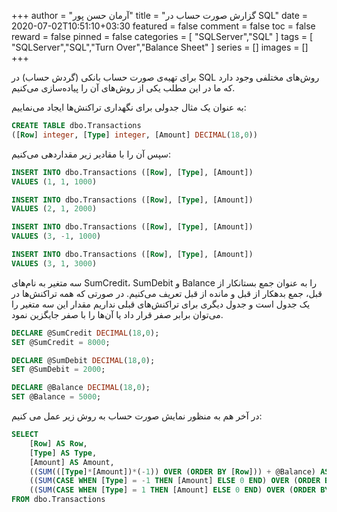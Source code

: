 +++
author = "آرمان حسن پور"
title = "گزارش صورت حساب در SQL" 
date = 2020-07-02T10:51:10+03:30
featured = false
comment = false
toc = false
reward = false
pinned = false
categories = [
	"SQLServer","SQL"
]
tags = [
    "SQLServer","SQL","Turn Over","Balance Sheet"
]
series = []
images = []
+++

برای تهیه‌ی صورت حساب بانکی (گردش حساب) در SQL روش‌های مختلفی وجود دارد که ما در این مطلب یکی از روش‌های آن را پیاده‌سازی می‌کنیم.
<!--more-->

به عنوان یک مثال جدولی برای نگهداری تراکنش‌ها ایجاد می‌نماییم:
``` sql
CREATE TABLE dbo.Transactions
([Row] integer, [Type] integer, [Amount] DECIMAL(18,0))
```

سپس آن را با مقادیر زیر مقداردهی می‌کنیم:
``` sql
INSERT INTO dbo.Transactions ([Row], [Type], [Amount])
VALUES (1, 1, 1000)

INSERT INTO dbo.Transactions ([Row], [Type], [Amount])
VALUES (2, 1, 2000)

INSERT INTO dbo.Transactions ([Row], [Type], [Amount])
VALUES (3, -1, 1000)

INSERT INTO dbo.Transactions ([Row], [Type], [Amount])
VALUES (3, 1, 3000)
```

سه متغیر به نام‌های SumCredit، SumDebit و Balance را به عنوان جمع بستانکار از قبل، جمع بدهکار از قبل و مانده از قبل تعریف می‌کنیم. در صورتی که همه تراکنش‌ها در یک جدول است و جدول دیگری برای تراکنش‌های قبلی نداریم مقدار این سه متغیر را می‌توان برابر صفر قرار داد یا آن‌ها را با صفر جایگزین نمود.

``` sql
DECLARE @SumCredit DECIMAL(18,0);
SET @SumCredit = 8000;

DECLARE @SumDebit DECIMAL(18,0);
SET @SumDebit = 2000;

DECLARE @Balance DECIMAL(18,0);
SET @Balance = 5000;
```

در آخر هم به منظور نمایش صورت حساب به روش زیر عمل می کنیم:

``` sql
SELECT
	[Row] AS Row,
	[Type] AS Type,
	[Amount] AS Amount,
	((SUM(([Type]*[Amount])*(-1)) OVER (ORDER BY [Row])) + @Balance) AS Balance,
	((SUM(CASE WHEN [Type] = -1 THEN [Amount] ELSE 0 END) OVER (ORDER BY [Row])) + @SumCredit) AS Credit,
	((SUM(CASE WHEN [Type] = 1 THEN [Amount] ELSE 0 END) OVER (ORDER BY [Row])) + @SumDebit) AS Debit
FROM dbo.Transactions
```